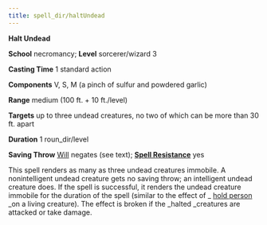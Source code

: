 ```yaml
---
title: spell_dir/haltUndead
---
```

 **Halt Undead**

**School** necromancy; **Level** sorcerer/wizard 3

**Casting Time** 1 standard action

**Components** V, S, M (a pinch of sulfur and powdered garlic)

**Range** medium (100 ft. + 10 ft./level)

**Targets** up to three undead creatures, no two of which can be more than 30 ft. apart

**Duration** 1 roun_dir/level

**Saving Throw** [Will](../combat#_will) negates (see text); **[Spell Resistance](../glossary#_spell-resistance)** yes

This spell renders as many as three undead creatures immobile. A nonintelligent undead creature gets no saving throw; an intelligent undead creature does. If the spell is successful, it renders the undead creature immobile for the duration of the spell (similar to the effect of _ [hold person](holdPerson#_hold-person) _on a living creature). The effect is broken if the _halted _creatures are attacked or take damage.

